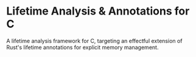 # Lifetime Analysis & Annotations for C
A lifetime analysis framework for C, targeting an effectful extension of Rust's lifetime annotations for explicit memory management.
